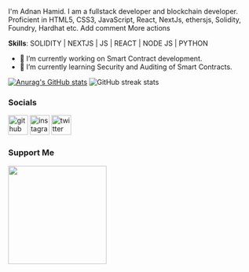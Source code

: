 I'm Adnan Hamid. I am a fullstack developer and blockchain developer. Proficient in HTML5, CSS3, JavaScript, React, NextJs, ethersjs, Solidity, Foundry, Hardhat etc.
Add comment
More actions


**Skills**:   SOLIDITY | NEXTJS | JS | REACT | NODE JS | PYTHON

- 🔭 I’m currently working on Smart Contract development. 
- 🌱 I’m currently learning Security and Auditing of Smart Contracts.


[![Anurag's GitHub stats](https://github-readme-stats.vercel.app/api?username=adnanhamidbeigh)](https://github.com/anuraghazra/github-readme-stats)
![GitHub streak stats](https://streak-stats.demolab.com/?user=adnanhamidbeigh)  


### Socials

[<img src='https://cdn.jsdelivr.net/npm/simple-icons@3.0.1/icons/github.svg' alt='github' height='40'>](https://github.com/adnanhamidbeigh)  [<img src='https://cdn.jsdelivr.net/npm/simple-icons@3.0.1/icons/instagram.svg' alt='instagram' height='40'>](https://www.instagram.com/adnan_hamid11/)  [<img src='https://cdn.jsdelivr.net/npm/simple-icons@3.0.1/icons/twitter.svg' alt='twitter' height='40'>](https://twitter.com/divine_adnan)  

### Support Me
<a href="https://www.buymeacoffee.com/adnanhamid"><img src="https://cdn.buymeacoffee.com/buttons/v2/default-yellow.png" width="200" /></a>
